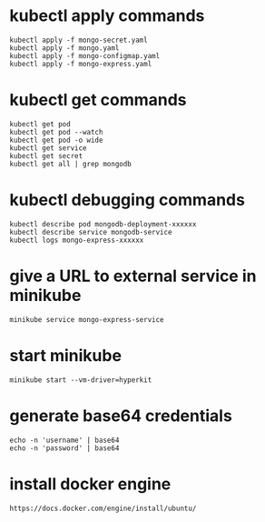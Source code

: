 # kubectl apply commands
```
kubectl apply -f mongo-secret.yaml
kubectl apply -f mongo.yaml
kubectl apply -f mongo-configmap.yaml 
kubectl apply -f mongo-express.yaml
```

# kubectl get commands
```
kubectl get pod
kubectl get pod --watch
kubectl get pod -o wide
kubectl get service
kubectl get secret
kubectl get all | grep mongodb
```

# kubectl debugging commands
```
kubectl describe pod mongodb-deployment-xxxxxx
kubectl describe service mongodb-service
kubectl logs mongo-express-xxxxxx
```

# give a URL to external service in minikube
```
minikube service mongo-express-service
```

# start minikube
```
minikube start --vm-driver=hyperkit
```

# generate base64 credentials
```
echo -n 'username' | base64
echo -n 'password' | base64
```

# install docker engine
```
https://docs.docker.com/engine/install/ubuntu/
```